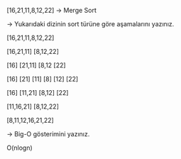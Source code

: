 [16,21,11,8,12,22] -> Merge Sort

-> Yukarıdaki dizinin sort türüne göre aşamalarını yazınız.

[16,21,11,8,12,22]

[16,21,11]  [8,12,22]

[16]  [21,11]  [8,12  [22]

[16]  [21]  [11]  [8]  [12]  [22]

[16]  [11,21]  [8,12]  [22]

[11,16,21]  [8,12,22]

[8,11,12,16,21,22]

-> Big-O gösterimini yazınız.

O(nlogn)
